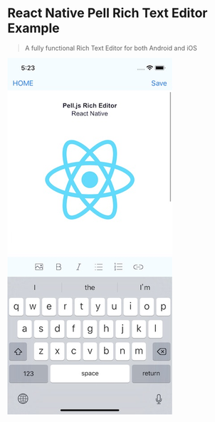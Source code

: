 # React Native Pell Rich Text Editor Example

> A fully functional Rich Text Editor for both Android and iOS

![](../react-native-pell-rich-editor/readme/example.jpg)